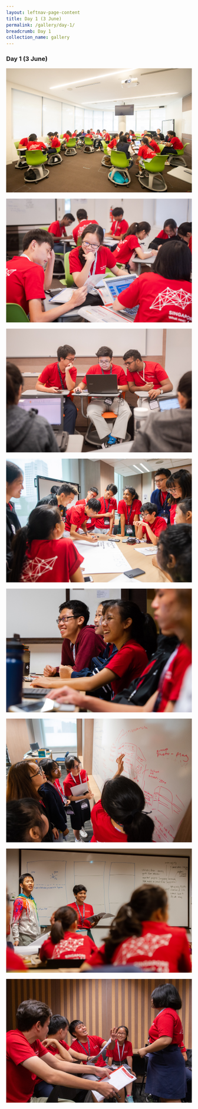```yaml
---
layout: leftnav-page-content
title: Day 1 (3 June)
permalink: /gallery/day-1/
breadcrumb: Day 1
collection_name: gallery
---
```


### **Day 1 (3 June)**

<p align="center">
  <img src="/images/Day_1/01.jpg">
</p>
<p align="center">
  <img src="/images/Day_1/02.jpg">
</p>
<p align="center">
  <img src="/images/Day_1/03.jpg">
</p>
<p align="center">
  <img src="/images/Day_1/04.jpg">
</p>
<p align="center">
  <img src="/images/Day_1/05.jpg">
</p>
<p align="center">
  <img src="/images/Day_1/06.jpg">
</p>
<p align="center">
  <img src="/images/Day_1/07.jpg">
</p>
<p align="center">
  <img src="/images/Day_1/08.jpg">
</p>
